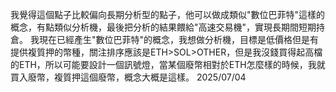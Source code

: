 我覺得這個點子比較偏向長期分析型的點子，他可以做成類似"數位巴菲特"這樣的概念，有點類似分析機，最後把分析的結果餵給"高速交易機"，實現長期間短期持倉。
我現在已經產生"數位巴菲特"的概念，我想做分析機，目標是低價格但是有提供複質押的幣種，關注排序應該是ETH>SOL>OTHER，但是我沒錢買得起高檔的ETH，所以可能要設計一個訊號燈，當某個廢幣相對於ETH怎麼樣的時候，我就買入廢幣，複質押這個廢幣，概念大概是這樣。
2025/07/04

